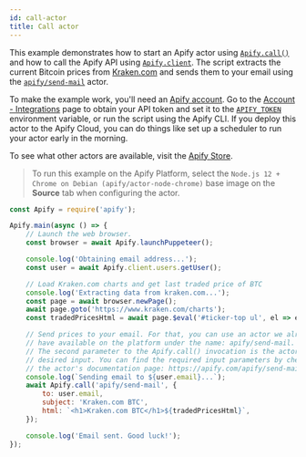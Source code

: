 ```yaml
---
id: call-actor
title: Call actor
---
```


 This example demonstrates how to start an Apify actor using
[`Apify.call()`](/docs/api/apify#call) and how to call the Apify API using
[`Apify.client`](/docs/api/apify#client).
The script extracts the current Bitcoin prices from [Kraken.com](https://www.kraken.com/)
 and sends them to your email using the [`apify/send-mail`](https://apify.com/apify/send-mail) actor.

 To make the example work, you'll need an [Apify account](https://my.apify.com/).
 Go to the [Account - Integrations](https://my.apify.com/account#/integrations) page to obtain your API token
 and set it to the [`APIFY_TOKEN`](/docs/guides/environment-variables#APIFY_TOKEN) environment variable, or run the script using the Apify CLI. If you deploy this actor to the Apify Cloud, you can do things like set up a scheduler to run your actor early in the morning.
 
 To see what other actors are available, visit the [Apify Store](https://apify.com/store).
 
 > To run this example on the Apify Platform, select the `Node.js 12 + Chrome on Debian (apify/actor-node-chrome)` 
 >base image on the **Source** tab when configuring the actor.


```javascript
const Apify = require('apify');

Apify.main(async () => {
    // Launch the web browser.
    const browser = await Apify.launchPuppeteer();

    console.log('Obtaining email address...');
    const user = await Apify.client.users.getUser();

    // Load Kraken.com charts and get last traded price of BTC
    console.log('Extracting data from kraken.com...');
    const page = await browser.newPage();
    await page.goto('https://www.kraken.com/charts');
    const tradedPricesHtml = await page.$eval('#ticker-top ul', el => el.outerHTML);

    // Send prices to your email. For that, you can use an actor we already
    // have available on the platform under the name: apify/send-mail.
    // The second parameter to the Apify.call() invocation is the actor's
    // desired input. You can find the required input parameters by checking
    // the actor's documentation page: https://apify.com/apify/send-mail
    console.log(`Sending email to ${user.email}...`);
    await Apify.call('apify/send-mail', {
        to: user.email,
        subject: 'Kraken.com BTC',
        html: `<h1>Kraken.com BTC</h1>${tradedPricesHtml}`,
    });

    console.log('Email sent. Good luck!');
});
```
